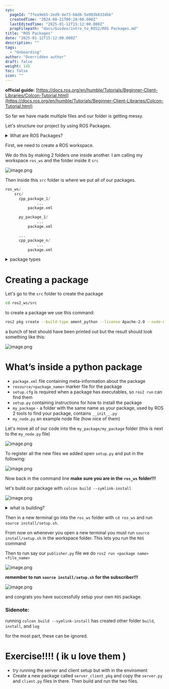 ```yaml
---
sys:
  pageId: "7fea9eb5-2ed9-4e73-b6d6-5e093b833dbb"
  createdTime: "2024-08-21T00:28:00.000Z"
  lastEditedTime: "2025-01-12T15:12:00.000Z"
  propFilepath: "docs/Guides/intro_to_ROS2/ROS Packages.md"
title: "ROS Packages"
date: "2025-01-12T15:12:00.000Z"
description: ""
tags:
  - "Onboarding"
author: "Overridden author"
draft: false
weight: 145
toc: false
icon: ""
---
```


**official guide:** [https://docs.ros.org/en/humble/Tutorials/Beginner-Client-Libraries/Colcon-Tutorial.html](https://docs.ros.org/en/humble/Tutorials/Beginner-Client-Libraries/Colcon-Tutorial.html)

So far we have made multiple files and our folder is getting messy.

Let's structure our project by using ROS Packages.

<details>

<summary>What are ROS Packages?</summary>

ROS Packages are, as the name implies, packages of code that are highly sharable between ROS developers.

They consist of a folder, `package.xml` file, and source code

```python
      cpp_package_1/
		      ... imagine much code files here ..
          package.xml
```

</details>

First, we need to create a ROS workspace.

We do this by making 2 folders one inside another. I am calling my workspace `ros_ws` and the folder inside it `src`

![image.png](https://prod-files-secure.s3.us-west-2.amazonaws.com/d518164a-d88e-44d1-a4ee-3adb3bd8bce0/70706947-fd18-4537-a67b-e12946812d31/image.png?X-Amz-Algorithm=AWS4-HMAC-SHA256&X-Amz-Content-Sha256=UNSIGNED-PAYLOAD&X-Amz-Credential=ASIAZI2LB46634ORTOYV%2F20250515%2Fus-west-2%2Fs3%2Faws4_request&X-Amz-Date=20250515T170814Z&X-Amz-Expires=3600&X-Amz-Security-Token=IQoJb3JpZ2luX2VjEHkaCXVzLXdlc3QtMiJHMEUCIQDTE9R%2B5fFFLKFeDKPScAWg2PTUmQZ8xLO%2BPYrF1suVXgIgX64S7%2B3dDaEPWcpi4%2BBQG1v8GGyhdLk2lCo%2BgJGujvIq%2FwMIMRAAGgw2Mzc0MjMxODM4MDUiDGP9TOArCHqJYLEJYCrcA%2BYSHCKT2Xmtnm7nvNYelmmkDUNzF2%2Fs8peK00LcVVrKFsRVmT1OCqAOw0MVM0ZU5uk2sIb8ZIW05NnaqzoLVPLOEXH3NWx8u%2BHqQx3tNWmHWH%2B7l7daAda%2B6BJZwJvjrkcFZEKqL0p4bC6EqIjsNdRljVv8B%2B5DQRZ04bQnxO%2F89qyyqX0NhkgjSR%2FspYII7ku9ibExUdwl2A%2FTKTjkSHuatk2I3JtbeuabQviElNZr63DHNrnZiHXGPZLG3vBqrnzsbK352tQqaXdMCoVnwUYIPm2FFINKYX%2Fz7%2BWVB5SXdWbEWNAsP62lIdBuTWtRoAiu159VC4AGHUrelRMiAvtsndcEadB2p7jFyMAo1Bee%2BzU%2FL5%2Fw%2FLVDMD5qgY%2FLt%2Fw2YzLb9B7lEqgqIkhfWhq9TKDCf3EOgyHAsY2LI2z%2BtsjJrPqzrgC4VRk8saX27R%2FeUw7Z4jDAcdBIWMDy0cnGlEBplBj9LSfdPbsBMDEpfy9zx8v6avqIT%2Fc9nbS8b%2Bb3JK3jkcS9hOWEbfQoCqNcCvjM%2FutK02c3WTMJDHx3fvrxS9ky1xlD%2FzwPhe0VU77EQNjL9pUQ5je7IfeL%2BI4F7vHaysu4b%2BGaNweb5Cz7w8Zx1vBX9w%2B9wXqFMPWrmMEGOqUBhfOhixaM1EAw3psWvXzjQiNlo67dwBuXURH8UHqKGLJlWgOtnoDPmHdeIZiZT01cuU%2BxBMueSQFMvwe%2BV4npd2RRqY8%2FwaqTXovocJFnDJMKfSBpPnQ7XlcwQ1NezEhJ7Llj2iKytdSXkBph3hN8kVphAFs1iBeAn5rHQYiz%2BbUop1U351S4WngiIaBB2r86RTAqhmCv%2FP8ps5xnEGFGHb6B2RdZ&X-Amz-Signature=49745ca2a22a293efd856e975b03f5f52502689af77b44e6f0e5b63403054c9b&X-Amz-SignedHeaders=host&x-id=GetObject)

Then inside this `src` folder is where we put all of our packages.

```python
ros_ws/
    src/
      cpp_package_1/
		      ...
          package.xml

      py_package_1/
		      ...
          package.xml

      ...
      cpp_package_n/
		      ...
          package.xml

```

<details>

<summary>package types</summary>

packages can be either `C++` or python.

the intern file structure is different for each but for this guide we will stick to creating python packages

</details>

# Creating a package

Let's go to the `src` folder to create the package

```bash
cd ros2_ws/src
```

to create a package we use this command:

```bash
ros2 pkg create --build-type ament_python --license Apache-2.0 --node-name my_node my_package
```

a bunch of text should have been printed out but the result should look something like this:

![image.png](https://prod-files-secure.s3.us-west-2.amazonaws.com/d518164a-d88e-44d1-a4ee-3adb3bd8bce0/e6cf1e3f-8512-4a3e-b131-079f800bf3e8/image.png?X-Amz-Algorithm=AWS4-HMAC-SHA256&X-Amz-Content-Sha256=UNSIGNED-PAYLOAD&X-Amz-Credential=ASIAZI2LB46634ORTOYV%2F20250515%2Fus-west-2%2Fs3%2Faws4_request&X-Amz-Date=20250515T170814Z&X-Amz-Expires=3600&X-Amz-Security-Token=IQoJb3JpZ2luX2VjEHkaCXVzLXdlc3QtMiJHMEUCIQDTE9R%2B5fFFLKFeDKPScAWg2PTUmQZ8xLO%2BPYrF1suVXgIgX64S7%2B3dDaEPWcpi4%2BBQG1v8GGyhdLk2lCo%2BgJGujvIq%2FwMIMRAAGgw2Mzc0MjMxODM4MDUiDGP9TOArCHqJYLEJYCrcA%2BYSHCKT2Xmtnm7nvNYelmmkDUNzF2%2Fs8peK00LcVVrKFsRVmT1OCqAOw0MVM0ZU5uk2sIb8ZIW05NnaqzoLVPLOEXH3NWx8u%2BHqQx3tNWmHWH%2B7l7daAda%2B6BJZwJvjrkcFZEKqL0p4bC6EqIjsNdRljVv8B%2B5DQRZ04bQnxO%2F89qyyqX0NhkgjSR%2FspYII7ku9ibExUdwl2A%2FTKTjkSHuatk2I3JtbeuabQviElNZr63DHNrnZiHXGPZLG3vBqrnzsbK352tQqaXdMCoVnwUYIPm2FFINKYX%2Fz7%2BWVB5SXdWbEWNAsP62lIdBuTWtRoAiu159VC4AGHUrelRMiAvtsndcEadB2p7jFyMAo1Bee%2BzU%2FL5%2Fw%2FLVDMD5qgY%2FLt%2Fw2YzLb9B7lEqgqIkhfWhq9TKDCf3EOgyHAsY2LI2z%2BtsjJrPqzrgC4VRk8saX27R%2FeUw7Z4jDAcdBIWMDy0cnGlEBplBj9LSfdPbsBMDEpfy9zx8v6avqIT%2Fc9nbS8b%2Bb3JK3jkcS9hOWEbfQoCqNcCvjM%2FutK02c3WTMJDHx3fvrxS9ky1xlD%2FzwPhe0VU77EQNjL9pUQ5je7IfeL%2BI4F7vHaysu4b%2BGaNweb5Cz7w8Zx1vBX9w%2B9wXqFMPWrmMEGOqUBhfOhixaM1EAw3psWvXzjQiNlo67dwBuXURH8UHqKGLJlWgOtnoDPmHdeIZiZT01cuU%2BxBMueSQFMvwe%2BV4npd2RRqY8%2FwaqTXovocJFnDJMKfSBpPnQ7XlcwQ1NezEhJ7Llj2iKytdSXkBph3hN8kVphAFs1iBeAn5rHQYiz%2BbUop1U351S4WngiIaBB2r86RTAqhmCv%2FP8ps5xnEGFGHb6B2RdZ&X-Amz-Signature=4b1189f174b2fcd39538f10b6fe89a07903c4bc42bc11f6eac7c43019f287bca&X-Amz-SignedHeaders=host&x-id=GetObject)

# What’s inside a python package

- `package.xml` file containing meta-information about the package
- `resource/<package_name>` marker file for the package
- `setup.cfg` is required when a package has executables, so `ros2 run` can find them
- `setup.py` containing instructions for how to install the package
- `my_package` - a folder with the same name as your package, used by ROS 2 tools to find your package, contains `__init__.py`
- `my_node.py` an example node file (how nice of them)

Let's move all of our code into the `my_package/my_package` folder (this is next to the `my_node.py` file)

![image.png](https://prod-files-secure.s3.us-west-2.amazonaws.com/d518164a-d88e-44d1-a4ee-3adb3bd8bce0/9ce58f11-0da9-4d3e-b86d-506a9685d378/image.png?X-Amz-Algorithm=AWS4-HMAC-SHA256&X-Amz-Content-Sha256=UNSIGNED-PAYLOAD&X-Amz-Credential=ASIAZI2LB46634ORTOYV%2F20250515%2Fus-west-2%2Fs3%2Faws4_request&X-Amz-Date=20250515T170814Z&X-Amz-Expires=3600&X-Amz-Security-Token=IQoJb3JpZ2luX2VjEHkaCXVzLXdlc3QtMiJHMEUCIQDTE9R%2B5fFFLKFeDKPScAWg2PTUmQZ8xLO%2BPYrF1suVXgIgX64S7%2B3dDaEPWcpi4%2BBQG1v8GGyhdLk2lCo%2BgJGujvIq%2FwMIMRAAGgw2Mzc0MjMxODM4MDUiDGP9TOArCHqJYLEJYCrcA%2BYSHCKT2Xmtnm7nvNYelmmkDUNzF2%2Fs8peK00LcVVrKFsRVmT1OCqAOw0MVM0ZU5uk2sIb8ZIW05NnaqzoLVPLOEXH3NWx8u%2BHqQx3tNWmHWH%2B7l7daAda%2B6BJZwJvjrkcFZEKqL0p4bC6EqIjsNdRljVv8B%2B5DQRZ04bQnxO%2F89qyyqX0NhkgjSR%2FspYII7ku9ibExUdwl2A%2FTKTjkSHuatk2I3JtbeuabQviElNZr63DHNrnZiHXGPZLG3vBqrnzsbK352tQqaXdMCoVnwUYIPm2FFINKYX%2Fz7%2BWVB5SXdWbEWNAsP62lIdBuTWtRoAiu159VC4AGHUrelRMiAvtsndcEadB2p7jFyMAo1Bee%2BzU%2FL5%2Fw%2FLVDMD5qgY%2FLt%2Fw2YzLb9B7lEqgqIkhfWhq9TKDCf3EOgyHAsY2LI2z%2BtsjJrPqzrgC4VRk8saX27R%2FeUw7Z4jDAcdBIWMDy0cnGlEBplBj9LSfdPbsBMDEpfy9zx8v6avqIT%2Fc9nbS8b%2Bb3JK3jkcS9hOWEbfQoCqNcCvjM%2FutK02c3WTMJDHx3fvrxS9ky1xlD%2FzwPhe0VU77EQNjL9pUQ5je7IfeL%2BI4F7vHaysu4b%2BGaNweb5Cz7w8Zx1vBX9w%2B9wXqFMPWrmMEGOqUBhfOhixaM1EAw3psWvXzjQiNlo67dwBuXURH8UHqKGLJlWgOtnoDPmHdeIZiZT01cuU%2BxBMueSQFMvwe%2BV4npd2RRqY8%2FwaqTXovocJFnDJMKfSBpPnQ7XlcwQ1NezEhJ7Llj2iKytdSXkBph3hN8kVphAFs1iBeAn5rHQYiz%2BbUop1U351S4WngiIaBB2r86RTAqhmCv%2FP8ps5xnEGFGHb6B2RdZ&X-Amz-Signature=42ebd9ca0e2e120241c156ddf2e37231635469b6303f78c574695250854c7f40&X-Amz-SignedHeaders=host&x-id=GetObject)

To register all the new files we added open `setup.py` and put in the following:

![image.png](https://prod-files-secure.s3.us-west-2.amazonaws.com/d518164a-d88e-44d1-a4ee-3adb3bd8bce0/1cd7c262-4cae-4496-9d75-c178537d24a2/image.png?X-Amz-Algorithm=AWS4-HMAC-SHA256&X-Amz-Content-Sha256=UNSIGNED-PAYLOAD&X-Amz-Credential=ASIAZI2LB46634ORTOYV%2F20250515%2Fus-west-2%2Fs3%2Faws4_request&X-Amz-Date=20250515T170814Z&X-Amz-Expires=3600&X-Amz-Security-Token=IQoJb3JpZ2luX2VjEHkaCXVzLXdlc3QtMiJHMEUCIQDTE9R%2B5fFFLKFeDKPScAWg2PTUmQZ8xLO%2BPYrF1suVXgIgX64S7%2B3dDaEPWcpi4%2BBQG1v8GGyhdLk2lCo%2BgJGujvIq%2FwMIMRAAGgw2Mzc0MjMxODM4MDUiDGP9TOArCHqJYLEJYCrcA%2BYSHCKT2Xmtnm7nvNYelmmkDUNzF2%2Fs8peK00LcVVrKFsRVmT1OCqAOw0MVM0ZU5uk2sIb8ZIW05NnaqzoLVPLOEXH3NWx8u%2BHqQx3tNWmHWH%2B7l7daAda%2B6BJZwJvjrkcFZEKqL0p4bC6EqIjsNdRljVv8B%2B5DQRZ04bQnxO%2F89qyyqX0NhkgjSR%2FspYII7ku9ibExUdwl2A%2FTKTjkSHuatk2I3JtbeuabQviElNZr63DHNrnZiHXGPZLG3vBqrnzsbK352tQqaXdMCoVnwUYIPm2FFINKYX%2Fz7%2BWVB5SXdWbEWNAsP62lIdBuTWtRoAiu159VC4AGHUrelRMiAvtsndcEadB2p7jFyMAo1Bee%2BzU%2FL5%2Fw%2FLVDMD5qgY%2FLt%2Fw2YzLb9B7lEqgqIkhfWhq9TKDCf3EOgyHAsY2LI2z%2BtsjJrPqzrgC4VRk8saX27R%2FeUw7Z4jDAcdBIWMDy0cnGlEBplBj9LSfdPbsBMDEpfy9zx8v6avqIT%2Fc9nbS8b%2Bb3JK3jkcS9hOWEbfQoCqNcCvjM%2FutK02c3WTMJDHx3fvrxS9ky1xlD%2FzwPhe0VU77EQNjL9pUQ5je7IfeL%2BI4F7vHaysu4b%2BGaNweb5Cz7w8Zx1vBX9w%2B9wXqFMPWrmMEGOqUBhfOhixaM1EAw3psWvXzjQiNlo67dwBuXURH8UHqKGLJlWgOtnoDPmHdeIZiZT01cuU%2BxBMueSQFMvwe%2BV4npd2RRqY8%2FwaqTXovocJFnDJMKfSBpPnQ7XlcwQ1NezEhJ7Llj2iKytdSXkBph3hN8kVphAFs1iBeAn5rHQYiz%2BbUop1U351S4WngiIaBB2r86RTAqhmCv%2FP8ps5xnEGFGHb6B2RdZ&X-Amz-Signature=7f8cfe20ef3a070510dcebf7fd9ff8a8ed7a0ed36872c6f7aa9c5e5d445008e5&X-Amz-SignedHeaders=host&x-id=GetObject)

Now back in the command line **make sure you are in the** **`ros_ws`** **folder!!!**

let's build our package with `colcon build --symlink-install`

![image.png](https://prod-files-secure.s3.us-west-2.amazonaws.com/d518164a-d88e-44d1-a4ee-3adb3bd8bce0/2f2a0d27-b173-48fd-b189-5f5c0ce65619/image.png?X-Amz-Algorithm=AWS4-HMAC-SHA256&X-Amz-Content-Sha256=UNSIGNED-PAYLOAD&X-Amz-Credential=ASIAZI2LB46634ORTOYV%2F20250515%2Fus-west-2%2Fs3%2Faws4_request&X-Amz-Date=20250515T170814Z&X-Amz-Expires=3600&X-Amz-Security-Token=IQoJb3JpZ2luX2VjEHkaCXVzLXdlc3QtMiJHMEUCIQDTE9R%2B5fFFLKFeDKPScAWg2PTUmQZ8xLO%2BPYrF1suVXgIgX64S7%2B3dDaEPWcpi4%2BBQG1v8GGyhdLk2lCo%2BgJGujvIq%2FwMIMRAAGgw2Mzc0MjMxODM4MDUiDGP9TOArCHqJYLEJYCrcA%2BYSHCKT2Xmtnm7nvNYelmmkDUNzF2%2Fs8peK00LcVVrKFsRVmT1OCqAOw0MVM0ZU5uk2sIb8ZIW05NnaqzoLVPLOEXH3NWx8u%2BHqQx3tNWmHWH%2B7l7daAda%2B6BJZwJvjrkcFZEKqL0p4bC6EqIjsNdRljVv8B%2B5DQRZ04bQnxO%2F89qyyqX0NhkgjSR%2FspYII7ku9ibExUdwl2A%2FTKTjkSHuatk2I3JtbeuabQviElNZr63DHNrnZiHXGPZLG3vBqrnzsbK352tQqaXdMCoVnwUYIPm2FFINKYX%2Fz7%2BWVB5SXdWbEWNAsP62lIdBuTWtRoAiu159VC4AGHUrelRMiAvtsndcEadB2p7jFyMAo1Bee%2BzU%2FL5%2Fw%2FLVDMD5qgY%2FLt%2Fw2YzLb9B7lEqgqIkhfWhq9TKDCf3EOgyHAsY2LI2z%2BtsjJrPqzrgC4VRk8saX27R%2FeUw7Z4jDAcdBIWMDy0cnGlEBplBj9LSfdPbsBMDEpfy9zx8v6avqIT%2Fc9nbS8b%2Bb3JK3jkcS9hOWEbfQoCqNcCvjM%2FutK02c3WTMJDHx3fvrxS9ky1xlD%2FzwPhe0VU77EQNjL9pUQ5je7IfeL%2BI4F7vHaysu4b%2BGaNweb5Cz7w8Zx1vBX9w%2B9wXqFMPWrmMEGOqUBhfOhixaM1EAw3psWvXzjQiNlo67dwBuXURH8UHqKGLJlWgOtnoDPmHdeIZiZT01cuU%2BxBMueSQFMvwe%2BV4npd2RRqY8%2FwaqTXovocJFnDJMKfSBpPnQ7XlcwQ1NezEhJ7Llj2iKytdSXkBph3hN8kVphAFs1iBeAn5rHQYiz%2BbUop1U351S4WngiIaBB2r86RTAqhmCv%2FP8ps5xnEGFGHb6B2RdZ&X-Amz-Signature=3cf4e0bc94cd855deb3c7c34b514f4912717b968e32443518291da81fe7ddc98&X-Amz-SignedHeaders=host&x-id=GetObject)

<details>

<summary>what is building?</summary>

if you are a CS major at Rose-Hulman you will learn the answer to this in CSSE132

but TLDR; is it combines all the code files into one program that can be run easily 

</details>

Then in a new terminal go into the `ros_ws` folder with `cd ros_ws` and run `source install/setup.sh`. 

From now on whenever you open a new terminal you must run `source install/setup.sh` in the workspace folder. This lets you run the `ROS` command

Then to run say our `publisher.py` file we do `ros2 run <package name> <file_name>`

![image.png](https://prod-files-secure.s3.us-west-2.amazonaws.com/d518164a-d88e-44d1-a4ee-3adb3bd8bce0/4f4b1219-3a44-4632-aa0a-ce3471699f59/image.png?X-Amz-Algorithm=AWS4-HMAC-SHA256&X-Amz-Content-Sha256=UNSIGNED-PAYLOAD&X-Amz-Credential=ASIAZI2LB46634ORTOYV%2F20250515%2Fus-west-2%2Fs3%2Faws4_request&X-Amz-Date=20250515T170814Z&X-Amz-Expires=3600&X-Amz-Security-Token=IQoJb3JpZ2luX2VjEHkaCXVzLXdlc3QtMiJHMEUCIQDTE9R%2B5fFFLKFeDKPScAWg2PTUmQZ8xLO%2BPYrF1suVXgIgX64S7%2B3dDaEPWcpi4%2BBQG1v8GGyhdLk2lCo%2BgJGujvIq%2FwMIMRAAGgw2Mzc0MjMxODM4MDUiDGP9TOArCHqJYLEJYCrcA%2BYSHCKT2Xmtnm7nvNYelmmkDUNzF2%2Fs8peK00LcVVrKFsRVmT1OCqAOw0MVM0ZU5uk2sIb8ZIW05NnaqzoLVPLOEXH3NWx8u%2BHqQx3tNWmHWH%2B7l7daAda%2B6BJZwJvjrkcFZEKqL0p4bC6EqIjsNdRljVv8B%2B5DQRZ04bQnxO%2F89qyyqX0NhkgjSR%2FspYII7ku9ibExUdwl2A%2FTKTjkSHuatk2I3JtbeuabQviElNZr63DHNrnZiHXGPZLG3vBqrnzsbK352tQqaXdMCoVnwUYIPm2FFINKYX%2Fz7%2BWVB5SXdWbEWNAsP62lIdBuTWtRoAiu159VC4AGHUrelRMiAvtsndcEadB2p7jFyMAo1Bee%2BzU%2FL5%2Fw%2FLVDMD5qgY%2FLt%2Fw2YzLb9B7lEqgqIkhfWhq9TKDCf3EOgyHAsY2LI2z%2BtsjJrPqzrgC4VRk8saX27R%2FeUw7Z4jDAcdBIWMDy0cnGlEBplBj9LSfdPbsBMDEpfy9zx8v6avqIT%2Fc9nbS8b%2Bb3JK3jkcS9hOWEbfQoCqNcCvjM%2FutK02c3WTMJDHx3fvrxS9ky1xlD%2FzwPhe0VU77EQNjL9pUQ5je7IfeL%2BI4F7vHaysu4b%2BGaNweb5Cz7w8Zx1vBX9w%2B9wXqFMPWrmMEGOqUBhfOhixaM1EAw3psWvXzjQiNlo67dwBuXURH8UHqKGLJlWgOtnoDPmHdeIZiZT01cuU%2BxBMueSQFMvwe%2BV4npd2RRqY8%2FwaqTXovocJFnDJMKfSBpPnQ7XlcwQ1NezEhJ7Llj2iKytdSXkBph3hN8kVphAFs1iBeAn5rHQYiz%2BbUop1U351S4WngiIaBB2r86RTAqhmCv%2FP8ps5xnEGFGHb6B2RdZ&X-Amz-Signature=9fd320ad45fce63c3f87fc5c53eacec79c7397136ffe6f44958e001a77daf921&X-Amz-SignedHeaders=host&x-id=GetObject)

**remember to run** **`source install/setup.sh`** **for the subscriber!!!**

![image.png](https://prod-files-secure.s3.us-west-2.amazonaws.com/d518164a-d88e-44d1-a4ee-3adb3bd8bce0/02121119-dad4-49ec-8356-c956108b4243/image.png?X-Amz-Algorithm=AWS4-HMAC-SHA256&X-Amz-Content-Sha256=UNSIGNED-PAYLOAD&X-Amz-Credential=ASIAZI2LB46634ORTOYV%2F20250515%2Fus-west-2%2Fs3%2Faws4_request&X-Amz-Date=20250515T170814Z&X-Amz-Expires=3600&X-Amz-Security-Token=IQoJb3JpZ2luX2VjEHkaCXVzLXdlc3QtMiJHMEUCIQDTE9R%2B5fFFLKFeDKPScAWg2PTUmQZ8xLO%2BPYrF1suVXgIgX64S7%2B3dDaEPWcpi4%2BBQG1v8GGyhdLk2lCo%2BgJGujvIq%2FwMIMRAAGgw2Mzc0MjMxODM4MDUiDGP9TOArCHqJYLEJYCrcA%2BYSHCKT2Xmtnm7nvNYelmmkDUNzF2%2Fs8peK00LcVVrKFsRVmT1OCqAOw0MVM0ZU5uk2sIb8ZIW05NnaqzoLVPLOEXH3NWx8u%2BHqQx3tNWmHWH%2B7l7daAda%2B6BJZwJvjrkcFZEKqL0p4bC6EqIjsNdRljVv8B%2B5DQRZ04bQnxO%2F89qyyqX0NhkgjSR%2FspYII7ku9ibExUdwl2A%2FTKTjkSHuatk2I3JtbeuabQviElNZr63DHNrnZiHXGPZLG3vBqrnzsbK352tQqaXdMCoVnwUYIPm2FFINKYX%2Fz7%2BWVB5SXdWbEWNAsP62lIdBuTWtRoAiu159VC4AGHUrelRMiAvtsndcEadB2p7jFyMAo1Bee%2BzU%2FL5%2Fw%2FLVDMD5qgY%2FLt%2Fw2YzLb9B7lEqgqIkhfWhq9TKDCf3EOgyHAsY2LI2z%2BtsjJrPqzrgC4VRk8saX27R%2FeUw7Z4jDAcdBIWMDy0cnGlEBplBj9LSfdPbsBMDEpfy9zx8v6avqIT%2Fc9nbS8b%2Bb3JK3jkcS9hOWEbfQoCqNcCvjM%2FutK02c3WTMJDHx3fvrxS9ky1xlD%2FzwPhe0VU77EQNjL9pUQ5je7IfeL%2BI4F7vHaysu4b%2BGaNweb5Cz7w8Zx1vBX9w%2B9wXqFMPWrmMEGOqUBhfOhixaM1EAw3psWvXzjQiNlo67dwBuXURH8UHqKGLJlWgOtnoDPmHdeIZiZT01cuU%2BxBMueSQFMvwe%2BV4npd2RRqY8%2FwaqTXovocJFnDJMKfSBpPnQ7XlcwQ1NezEhJ7Llj2iKytdSXkBph3hN8kVphAFs1iBeAn5rHQYiz%2BbUop1U351S4WngiIaBB2r86RTAqhmCv%2FP8ps5xnEGFGHb6B2RdZ&X-Amz-Signature=f2b412ac651f88cd972bd3198ff80e7b810c24156c83b69787535cd935d3f7c8&X-Amz-SignedHeaders=host&x-id=GetObject)

and congrats you have successfully setup your own `ROS` package.

### Sidenote:

running `colcon build --symlink-install` has created other folder `build`, `install`, and `log`

for the most part, these can be ignored.

# Exercise!!!! ( ik u love them )

- try running the server and client setup but with in the enviroment
- Create a new package called `server_client_pkg` and copy the `server.py` and `client.py` files in there. Then build and run the two files.
